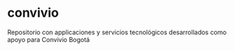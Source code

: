 # convivio
Repositorio con applicaciones y servicios tecnológicos desarrollados como apoyo para Convivio Bogotá
